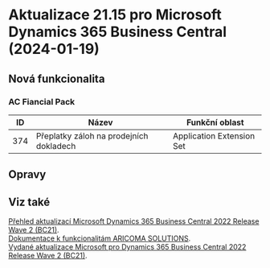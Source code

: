 ﻿# Aktualizace 21.15 pro Microsoft Dynamics 365 Business Central (2024-01-19)

## Nová funkcionalita

### AC Fiancial Pack

| ID | Název | Funkční oblast|
| --------- | --------- | --------- |
|374|Přeplatky záloh na prodejních dokladech|Application Extension Set|

## Opravy

## Viz také 

[Přehled aktualizací Microsoft Dynamics 365 Business Central 2022 Release Wave 2 (BC21)](Updates-bc21.md).  
[Dokumentace k funkcionalitám ARICOMA SOLUTIONS](https://muj.autocont.cz/docs/cs-cz/dynamics365/business-central/AC-Solutions/ac-solutions.html).  
[Vydané aktualizace Microsoft pro Dynamics 365 Business Central 2022 Release Wave 2 (BC21)](https://support.microsoft.com/en-us/topic/released-updates-for-microsoft-dynamics-365-business-central-2022-release-wave-2-8efa5bbb-3cd5-4445-ba3a-0752694bf46f).   

